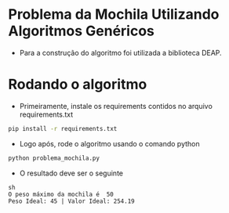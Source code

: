 # Problema da Mochila Utilizando Algoritmos Genéricos

* Para a construção do algoritmo foi utilizada a biblioteca DEAP.

# Rodando o algoritmo

* Primeiramente, instale os requirements contidos no arquivo requirements.txt

```sh
pip install -r requirements.txt
````

* Logo após, rode o algoritmo usando o comando python
```sh
python problema_mochila.py
```

* O resultado deve ser o seguinte
```
sh
O peso máximo da mochila é  50
Peso Ideal: 45 | Valor Ideal: 254.19
```
